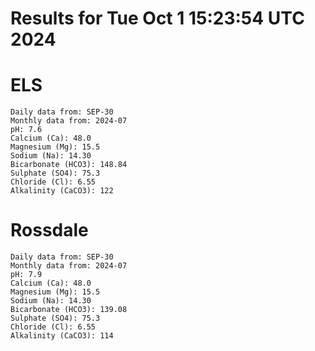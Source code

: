 # Results for Tue Oct  1 15:23:54 UTC 2024
# ELS
```
Daily data from: SEP-30
Monthly data from: 2024-07
pH: 7.6
Calcium (Ca): 48.0
Magnesium (Mg): 15.5
Sodium (Na): 14.30
Bicarbonate (HCO3): 148.84
Sulphate (SO4): 75.3
Chloride (Cl): 6.55
Alkalinity (CaCO3): 122
```
# Rossdale
```
Daily data from: SEP-30
Monthly data from: 2024-07
pH: 7.9
Calcium (Ca): 48.0
Magnesium (Mg): 15.5
Sodium (Na): 14.30
Bicarbonate (HCO3): 139.08
Sulphate (SO4): 75.3
Chloride (Cl): 6.55
Alkalinity (CaCO3): 114
```
